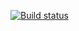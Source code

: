 [![Build status](https://ci.appveyor.com/api/projects/status/qf7wp489d5raroux?svg=true)](https://ci.appveyor.com/project/mariarykhlik/aqa-api-ci-postmanecho)